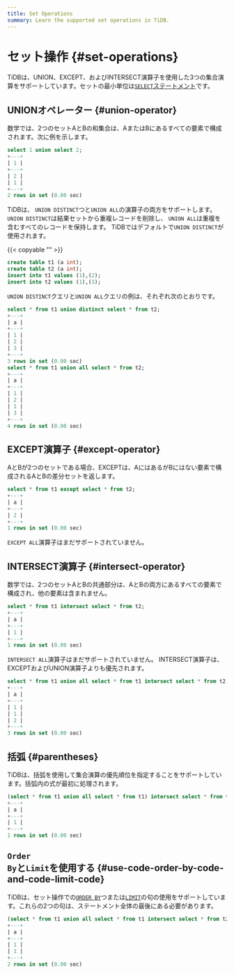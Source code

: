```yaml
---
title: Set Operations
summary: Learn the supported set operations in TiDB.
---
```


# セット操作 {#set-operations}

TiDBは、UNION、EXCEPT、およびINTERSECT演算子を使用した3つの集合演算をサポートしています。セットの最小単位は[`SELECT`ステートメント](/sql-statements/sql-statement-select.md)です。

## UNIONオペレーター {#union-operator}

数学では、2つのセットAとBの和集合は、AまたはBにあるすべての要素で構成されます。次に例を示します。

```sql
select 1 union select 2;
+---+
| 1 |
+---+
| 2 |
| 1 |
+---+
2 rows in set (0.00 sec)
```

TiDBは、 `UNION DISTINCT`つと`UNION ALL`の演算子の両方をサポートします。 `UNION DISTINCT`は結果セットから重複レコードを削除し、 `UNION ALL`は重複を含むすべてのレコードを保持します。 TiDBではデフォルトで`UNION DISTINCT`が使用されます。

{{< copyable "" >}}

```sql
create table t1 (a int);
create table t2 (a int);
insert into t1 values (1),(2);
insert into t2 values (1),(3);
```

`UNION DISTINCT`クエリと`UNION ALL`クエリの例は、それぞれ次のとおりです。

```sql
select * from t1 union distinct select * from t2;
+---+
| a |
+---+
| 1 |
| 2 |
| 3 |
+---+
3 rows in set (0.00 sec)
select * from t1 union all select * from t2;
+---+
| a |
+---+
| 1 |
| 2 |
| 1 |
| 3 |
+---+
4 rows in set (0.00 sec)
```

## EXCEPT演算子 {#except-operator}

AとBが2つのセットである場合、EXCEPTは、AにはあるがBにはない要素で構成されるAとBの差分セットを返します。

```sql
select * from t1 except select * from t2;
+---+
| a |
+---+
| 2 |
+---+
1 rows in set (0.00 sec)
```

`EXCEPT ALL`演算子はまだサポートされていません。

## INTERSECT演算子 {#intersect-operator}

数学では、2つのセットAとBの共通部分は、AとBの両方にあるすべての要素で構成され、他の要素は含まれません。

```sql
select * from t1 intersect select * from t2;
+---+
| a |
+---+
| 1 |
+---+
1 rows in set (0.00 sec)
```

`INTERSECT ALL`演算子はまだサポートされていません。 INTERSECT演算子は、EXCEPTおよびUNION演算子よりも優先されます。

```sql
select * from t1 union all select * from t1 intersect select * from t2;
+---+
| a |
+---+
| 1 |
| 1 |
| 2 |
+---+
3 rows in set (0.00 sec)
```

## 括弧 {#parentheses}

TiDBは、括弧を使用して集合演算の優先順位を指定することをサポートしています。括弧内の式が最初に処理されます。

```sql
(select * from t1 union all select * from t1) intersect select * from t2;
+---+
| a |
+---+
| 1 |
+---+
1 rows in set (0.00 sec)
```

## <code>Order By</code>と<code>Limit</code>を使用する {#use-code-order-by-code-and-code-limit-code}

TiDBは、セット操作での[`ORDER BY`](/media/sqlgram/OrderByOptional.png)つまたは[`LIMIT`](/media/sqlgram/LimitClause.png)の句の使用をサポートしています。これらの2つの句は、ステートメント全体の最後にある必要があります。

```sql
(select * from t1 union all select * from t1 intersect select * from t2) order by a limit 2;
+---+
| a |
+---+
| 1 |
| 1 |
+---+
2 rows in set (0.00 sec)
```

